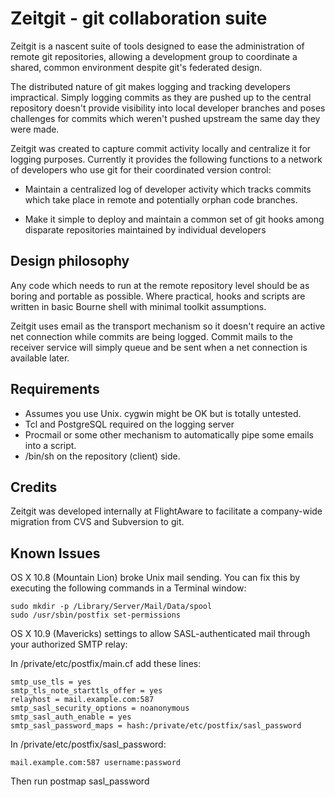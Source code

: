 # Zeitgit - git collaboration suite #

Zeitgit is a nascent suite of tools designed to ease the administration of
remote git repositories, allowing a development group to coordinate a shared,
common environment despite git's federated design.

The distributed nature of git makes logging and tracking developers
impractical.  Simply logging commits as they are pushed up to the central
repository doesn't provide visibility into local developer branches and poses
challenges for commits which weren't pushed upstream the same day they were
made.

Zeitgit was created to capture commit activity locally and centralize it for
logging purposes.  Currently it provides the following functions to a network
of developers who use git for their coordinated version control:

* Maintain a centralized log of developer activity which tracks commits which
  take place in remote and potentially orphan code branches.

* Make it simple to deploy and maintain a common set of git hooks among 
  disparate repositories maintained by individual developers

## Design philosophy ##

Any code which needs to run at the remote repository level should be as 
boring and portable as possible.  Where practical, hooks and scripts are 
written in basic Bourne shell with minimal toolkit assumptions.

Zeitgit uses email as the transport mechanism so it doesn't require an 
active net connection while commits are being logged.  Commit mails to
the receiver service will simply queue and be sent when a net connection
is available later.

## Requirements ##

* Assumes you use Unix.  cygwin might be OK but is totally untested.
* Tcl and PostgreSQL required on the logging server
* Procmail or some other mechanism to automatically pipe some emails
  into a script.
* /bin/sh on the repository (client) side. 

## Credits ##

Zeitgit was developed internally at FlightAware to facilitate a company-wide
migration from CVS and Subversion to git.

## Known Issues ##

OS X 10.8 (Mountain Lion) broke Unix mail sending.  You can fix this by 
executing the following commands in a Terminal window:

    sudo mkdir -p /Library/Server/Mail/Data/spool
    sudo /usr/sbin/postfix set-permissions

OS X 10.9 (Mavericks) settings to allow SASL-authenticated mail through
your authorized SMTP relay:

In /private/etc/postfix/main.cf add these lines:

    smtp_use_tls = yes
    smtp_tls_note_starttls_offer = yes
    relayhost = mail.example.com:587
    smtp_sasl_security_options = noanonymous
    smtp_sasl_auth_enable = yes
    smtp_sasl_password_maps = hash:/private/etc/postfix/sasl_password

In /private/etc/postfix/sasl_password:

    mail.example.com:587 username:password

Then run postmap sasl_password
